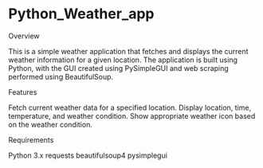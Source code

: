 # Python_Weather_app
Overview

This is a simple weather application that fetches and displays the current weather information for a given location. The application is built using Python, with the GUI created using PySimpleGUI and web scraping performed using BeautifulSoup.

Features

Fetch current weather data for a specified location.
Display location, time, temperature, and weather condition.
Show appropriate weather icon based on the weather condition.

Requirements

Python 3.x
requests
beautifulsoup4
pysimplegui
